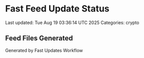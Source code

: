 # Fast Feed Update Status
Last updated: Tue Aug 19 03:36:14 UTC 2025
Categories: crypto

## Feed Files Generated

Generated by Fast Updates Workflow
